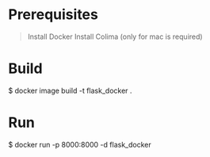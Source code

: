 # Prerequisites

> Install Docker
> Install Colima (only for mac is required)


# Build

$ docker image build -t flask_docker .


# Run

$ docker run -p 8000:8000 -d flask_docker
